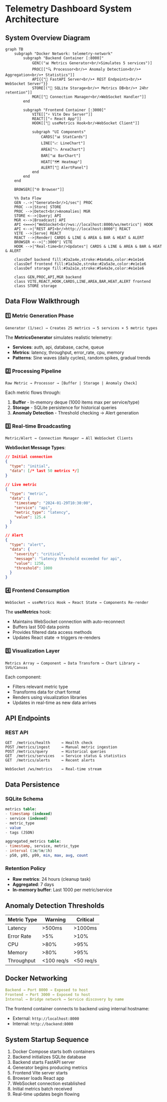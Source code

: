 # Telemetry Dashboard System Architecture

## System Overview Diagram

```mermaid
graph TB
    subgraph "Docker Network: telemetry-network"
        subgraph "Backend Container [:8000]"
            GEN[("📊 Metrics Generator<br/>Simulates 5 services")]
            PROC[["🔍 Processor<br/>• Anomaly Detection<br/>• Aggregation<br/>• Statistics"]]
            API{{"🚀 FastAPI Server<br/>• REST Endpoints<br/>• WebSocket Server"}}
            STORE[("💾 SQLite Storage<br/>• Metrics DB<br/>• 24hr retention"]]
            MGR[["📡 Connection Manager<br/>WebSocket Handler"]]
        end
        
        subgraph "Frontend Container [:3000]"
            VITE[["⚡ Vite Dev Server"]]
            REACT[["⚛️ React App"]]
            HOOK[["🔄 useMetrics Hook<br/>WebSocket Client"]]
            
            subgraph "UI Components"
                CARDS["📊 StatCards"]
                LINE["📈 LineChart"]
                AREA["📉 AreaChart"]
                BAR["📊 BarChart"]
                HEAT["🗺️ Heatmap"]
                ALERT["🚨 AlertPanel"]
            end
        end
    end
    
    BROWSER[["🌐 Browser"]]
    
    %% Data Flow
    GEN -.->|"Generate<br/>1/sec"| PROC
    PROC -->|Store| STORE
    PROC -->|Detect<br/>Anomalies| MGR
    STORE <-->|Query| API
    MGR <-->|Broadcast| API
    API <===>|"WebSocket<br/>ws://localhost:8000/ws/metrics"| HOOK
    API <-->|"REST API<br/>http://localhost:8000"| REACT
    VITE -->|Serve| REACT
    REACT -->|Render| CARDS & LINE & AREA & BAR & HEAT & ALERT
    BROWSER <-->|":3000"| VITE
    HOOK -->|"Real-time<br/>Updates"| CARDS & LINE & AREA & BAR & HEAT & ALERT

    classDef backend fill:#2a2a4e,stroke:#4a4a6a,color:#e1e1e6
    classDef frontend fill:#1a3a2e,stroke:#2a5a3e,color:#e1e1e6
    classDef storage fill:#3a2a1e,stroke:#5a4a3e,color:#e1e1e6
    
    class GEN,PROC,API,MGR backend
    class VITE,REACT,HOOK,CARDS,LINE,AREA,BAR,HEAT,ALERT frontend
    class STORE storage
```

## Data Flow Walkthrough

### 1️⃣ **Metric Generation Phase**
```
Generator (1/sec) → Creates 25 metrics → 5 services × 5 metric types
```

The **MetricsGenerator** simulates realistic telemetry:
- **Services**: auth, api, database, cache, queue
- **Metrics**: latency, throughput, error_rate, cpu, memory
- **Patterns**: Sine waves (daily cycles), random spikes, gradual trends

### 2️⃣ **Processing Pipeline**
```
Raw Metric → Processor → [Buffer | Storage | Anomaly Check]
```

Each metric flows through:
1. **Buffer** - In-memory deque (1000 items max per service/type)
2. **Storage** - SQLite persistence for historical queries
3. **Anomaly Detection** - Threshold checking → Alert generation

### 3️⃣ **Real-time Broadcasting**
```
Metric/Alert → Connection Manager → All WebSocket Clients
```

**WebSocket Message Types**:
```json
// Initial connection
{
  "type": "initial",
  "data": [/* last 50 metrics */]
}

// Live metric
{
  "type": "metric",
  "data": {
    "timestamp": "2024-01-29T10:30:00",
    "service": "api",
    "metric_type": "latency",
    "value": 125.4
  }
}

// Alert
{
  "type": "alert",
  "data": {
    "severity": "critical",
    "message": "latency threshold exceeded for api",
    "value": 1250,
    "threshold": 1000
  }
}
```

### 4️⃣ **Frontend Consumption**
```
WebSocket → useMetrics Hook → React State → Components Re-render
```

The **useMetrics** hook:
- Maintains WebSocket connection with auto-reconnect
- Buffers last 500 data points
- Provides filtered data access methods
- Updates React state → triggers re-renders

### 5️⃣ **Visualization Layer**
```
Metrics Array → Component → Data Transform → Chart Library → SVG/Canvas
```

Each component:
- Filters relevant metric type
- Transforms data for chart format
- Renders using visualization libraries
- Updates in real-time as new data arrives

## API Endpoints

### REST API
```
GET  /metrics/health     → Health check
POST /metrics/ingest     → Manual metric ingestion
POST /metrics/query      → Historical queries
GET  /metrics/services   → Service status & statistics
GET  /metrics/alerts     → Recent alerts

WebSocket /ws/metrics    → Real-time stream
```

## Data Persistence

### SQLite Schema
```sql
metrics table:
- timestamp (indexed)
- service (indexed)
- metric_type
- value
- tags (JSON)

aggregated_metrics table:
- timestamp, service, metric_type
- interval (1m/5m/1h)
- p50, p95, p99, min, max, avg, count
```

### Retention Policy
- **Raw metrics**: 24 hours (cleanup task)
- **Aggregated**: 7 days
- **In-memory buffer**: Last 1000 per metric/service

## Anomaly Detection Thresholds

| Metric Type | Warning | Critical |
|------------|---------|----------|
| Latency | >500ms | >1000ms |
| Error Rate | >5% | >10% |
| CPU | >80% | >95% |
| Memory | >80% | >95% |
| Throughput | <100 req/s | <50 req/s |

## Docker Networking

```yaml
Backend → Port 8000 → Exposed to host
Frontend → Port 3000 → Exposed to host
Internal → Bridge network → Service discovery by name
```

The frontend container connects to backend using internal hostname:
- External: `http://localhost:8000`
- Internal: `http://backend:8000`

## System Startup Sequence

1. Docker Compose starts both containers
2. Backend initializes SQLite database
3. Backend starts FastAPI server
4. Generator begins producing metrics
5. Frontend Vite server starts
6. Browser loads React app
7. WebSocket connection established
8. Initial metrics batch received
9. Real-time updates begin flowing
